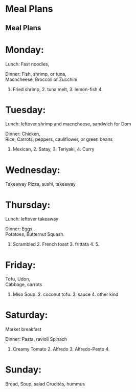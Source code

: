 # Meal Plans
## Meal Plans

# Monday:   
Lunch: Fast noodles, 

Dinner:
Fish, shrimp, or tuna,   
Macncheese, Broccoli or Zucchini
1. Fried shrimp, 2. tuna melt, 3. lemon-fish 4.

# Tuesday:   

Lunch: leftover shrimp and macncheese, sandwich for Dom

Dinner:
Chicken,   
Rice,
Carrots, peppers, cauliflower, or green beans
1. Mexican, 2. Satay, 3. Teriyaki, 4. Curry 

# Wednesday:   
Takeaway
Pizza, sushi, takeaway

# Thursday:   
Lunch: leftover takeaway

Dinner: Eggs,   
Potatoes, Butternut Squash.
1. Scrambled  2. French toast  3. frittata  4. 5.

# Friday:
Tofu,
Udon,   
Cabbage, carrots
1. Miso Soup. 2. coconut tofu. 3. sauce 4. other kind


# Saturday:

Market breakfast

Dinner:
Pasta, ravioli
Spinach
1. Creamy Tomato 2. Alfredo 3. Alfredo-Pesto 4. 

# Sunday:

Bread, Soup, salad
Crudités, hummus